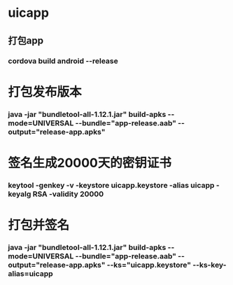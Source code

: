 # uicapp

## 打包app
### cordova build android --release

# 打包发布版本
### java -jar "bundletool-all-1.12.1.jar" build-apks --mode=UNIVERSAL --bundle="app-release.aab" --output="release-app.apks"


# 签名生成20000天的密钥证书
### keytool -genkey -v -keystore uicapp.keystore -alias uicapp -keyalg RSA -validity 20000


# 打包并签名
### java -jar "bundletool-all-1.12.1.jar" build-apks --mode=UNIVERSAL --bundle="app-release.aab" --output="release-app.apks" --ks="uicapp.keystore" --ks-key-alias=uicapp